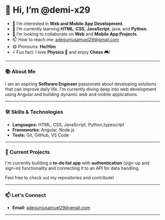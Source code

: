 # 👋 Hi, I’m @demi-x29

- 👀 I’m interested in **Web and Mobile App Development**.
- 🌱 I’m currently learning **HTML**, **CSS**, **JavaScript**, java, and **Python**.
- 💞️ I’m looking to collaborate on **Web** and **Mobile App Projects**.
- 📫 How to reach me: [adegunjusamuel29@gmail.com](mailto:adegunjusamuel29@gmail.com)
- 😄 Pronouns: **He/Him**
- ⚡ Fun fact: I love **Physics 🤖** and enjoy **Chess 🎮**!

---

### 📚 About Me
I am an aspiring **Software Engineer** passionate about developing solutions that can improve daily life. I'm currently diving deep into web development using Angular and building dynamic web and mobile applications. 

---

### 🛠 Skills & Technologies
- **Languages:** HTML, CSS, JavaScript, Python,typescript
- **Frameworks:** Angular, Node.js
- **Tools:** Git, GitHub, VS Code

---

### 🚀 Current Projects
I'm currently building a **to-do list app** with **authentication** (sign-up and sign-in) functionality and connecting it to an API for data handling. 

Feel free to check out my repositories and contribute!

---

### 📫 Let's Connect
- **Email:** [adegunjusamuel29@gmail.com](mailto:adegunjusamuel29@gmail.com)


---
<!---
demi-x29/demi-x29 is a ✨ special ✨ repository because its `README.md` (this file) appears on your GitHub profile.
You can click the Preview link to take a look at your changes.
--->

